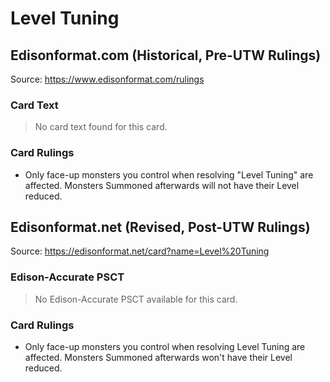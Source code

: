 # Level Tuning

## Edisonformat.com (Historical, Pre-UTW Rulings)

Source: https://www.edisonformat.com/rulings

### Card Text

> No card text found for this card.

### Card Rulings

*   Only face-up monsters you control when resolving "Level Tuning" are affected. Monsters Summoned afterwards will not have their Level reduced.

## Edisonformat.net (Revised, Post-UTW Rulings)

Source: https://edisonformat.net/card?name=Level%20Tuning

### Edison-Accurate PSCT

> No Edison-Accurate PSCT available for this card.

### Card Rulings

*   Only face-up monsters you control when resolving Level Tuning are affected. Monsters Summoned afterwards won't have their Level reduced.
            